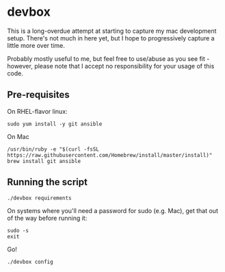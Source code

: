 # devbox

This is a long-overdue attempt at starting to capture my mac development setup.
There's not much in here yet, but I hope to progressively capture a little more
over time.

Probably mostly useful to me, but feel free to use/abuse as you see fit - however,
please note that I accept no responsibility for your usage of this code.

## Pre-requisites

On RHEL-flavor linux:

    sudo yum install -y git ansible

On Mac

    /usr/bin/ruby -e "$(curl -fsSL https://raw.githubusercontent.com/Homebrew/install/master/install)"
    brew install git ansible

## Running the script

    ./devbox requirements

On systems where you'll need a password for sudo (e.g. Mac), get that out of the way before running it:

    sudo -s
    exit

Go!

    ./devbox config
